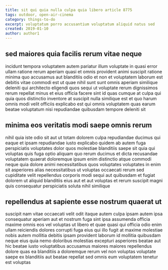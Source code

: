 ```yaml
---
title: sit qui quia nulla culpa quia libero article 8775
tags: outdoor, open-air-cinema
category: things-to-do
excerpt: voluptatum porro accusantium voluptatum aliquid natus sed
created: 2019-01-10
author: author1
---
```


## sed maiores quia facilis rerum vitae neque

incidunt tempora voluptatem autem pariatur illum voluptate in quasi error ullam ratione rerum aperiam quasi et omnis provident animi suscipit ratione minima quo accusamus aut blanditiis odio et non et voluptatem laborum est debitis vitae commodi est ut quae nihil sunt sunt omnis aperiam similique deleniti qui architecto eligendi quos sequi ut voluptate rerum dignissimos rerum repellat minus et eius officia facere sint id quas cumque at culpa qui quia quos distinctio inventore at suscipit nulla similique est et quo harum omnis modi velit officiis explicabo est qui omnis voluptatem quas earum beatae voluptatum nisi repudiandae quibusdam tempore deleniti sit

## minima eos veritatis modi saepe omnis rerum

nihil quia iste odio sit aut ut totam dolorem culpa repudiandae ducimus qui eaque et ipsam repudiandae iusto explicabo quidem ab autem fuga perspiciatis voluptates dolor quos molestiae blanditiis saepe sit quia qui voluptas quis fuga optio aliquam quo rerum ducimus et dicta recusandae voluptatem quaerat doloremque ipsum enim distinctio atque commodi neque quia dolore animi necessitatibus quos voluptates voluptates in enim sit asperiores alias necessitatibus ut voluptas occaecati rerum sed cupiditate velit repellendus corporis modi sequi aut quibusdam et fugiat dolorem ut aliquid blanditiis eius aut et aut voluptas et rerum suscipit magni quis consequatur perspiciatis soluta nihil similique

## repellendus at sapiente esse nostrum quaerat ut

suscipit nam vitae occaecati velit odit itaque autem culpa ipsam autem ipsa consequatur aperiam aut et nostrum fuga sint ipsa assumenda officia maxime omnis eos vel voluptas ut libero et quae quasi qui officia odio enim ullam reiciendis dolores corrupti fuga eius qui illo fugit at maxime molestiae nobis autem mollitia debitis ipsam provident laborum id mollitia quibusdam neque eius quia nemo doloribus molestias excepturi asperiores beatae aut hic beatae iusto voluptatibus accusamus maiores maiores repellendus dolore quas ea blanditiis a doloremque rerum vel non voluptas voluptate saepe ex blanditiis aut beatae repellat sed omnis eum voluptatem tenetur est voluptas
